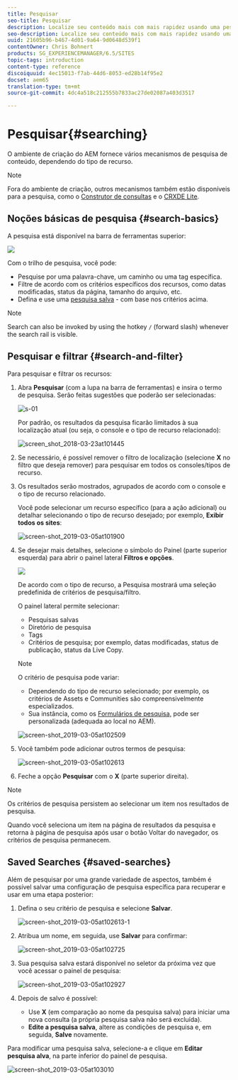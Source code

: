 ```yaml
---
title: Pesquisar
seo-title: Pesquisar
description: Localize seu conteúdo mais com mais rapidez usando uma pesquisa abrangente
seo-description: Localize seu conteúdo mais com mais rapidez usando uma pesquisa abrangente
uuid: 21605b96-b467-4d01-9a64-9d0648d539f1
contentOwner: Chris Bohnert
products: SG_EXPERIENCEMANAGER/6.5/SITES
topic-tags: introduction
content-type: reference
discoiquuid: 4ec15013-f7ab-44d6-8053-ed28b14f95e2
docset: aem65
translation-type: tm+mt
source-git-commit: 4dc4a518c212555b7833ac27de02087a403d3517

---
```



# Pesquisar{#searching}

O ambiente de criação do AEM fornece vários mecanismos de pesquisa de conteúdo, dependendo do tipo de recurso.

>[!NOTE]
>
>Fora do ambiente de criação, outros mecanismos também estão disponíveis para a pesquisa, como o [Construtor de consultas](/help/sites-developing/querybuilder-api.md) e o [CRXDE Lite](/help/sites-developing/developing-with-crxde-lite.md).

## Noções básicas de pesquisa {#search-basics}

A pesquisa está disponível na barra de ferramentas superior:

![](do-not-localize/chlimage_1-17.png)

Com o trilho de pesquisa, você pode:

* Pesquise por uma palavra-chave, um caminho ou uma tag específica. 
* Filtre de acordo com os critérios específicos dos recursos, como datas modificadas, status da página, tamanho do arquivo, etc.
* Defina e use uma [pesquisa salva](#saved-searches) - com base nos critérios acima.

>[!NOTE]
>
>Search can also be invoked by using the hotkey `/` (forward slash) whenever the search rail is visible.

## Pesquisar e filtrar {#search-and-filter}

Para pesquisar e filtrar os recursos:

1. Abra **Pesquisar** (com a lupa na barra de ferramentas) e insira o termo de pesquisa. Serão feitas sugestões que poderão ser selecionadas:

   ![s-01](assets/s-01.png)

   Por padrão, os resultados da pesquisa ficarão limitados à sua localização atual (ou seja, o console e o tipo de recurso relacionado): 

   ![screen_shot_2018-03-23at101445](assets/screen_shot_2018-03-23at101445.png)

1. Se necessário, é possível remover o filtro de localização (selecione **X** no filtro que deseja remover) para pesquisar em todos os consoles/tipos de recurso.
1. Os resultados serão mostrados, agrupados de acordo com o console e o tipo de recurso relacionado.

   Você pode selecionar um recurso específico (para a ação adicional) ou detalhar selecionando o tipo de recurso desejado; por exemplo, **Exibir todos os sites**: 

   ![screen-shot_2019-03-05at101900](assets/screen-shot_2019-03-05at101900.png)

1. Se desejar mais detalhes, selecione o símbolo do Painel (parte superior esquerda) para abrir o painel lateral **Filtros e opções**.

   ![](do-not-localize/screen_shot_2018-03-23at101542.png)

   De acordo com o tipo de recurso, a Pesquisa mostrará uma seleção predefinida de critérios de pesquisa/filtro.

   O painel lateral permite selecionar:

   * Pesquisas salvas
   * Diretório de pesquisa
   * Tags
   * Critérios de pesquisa; por exemplo, datas modificadas, status de publicação, status da Live Copy. 
   >[!NOTE]
   >
   >O critério de pesquisa pode variar:
   >
   >
   >
   >    * Dependendo do tipo de recurso selecionado; por exemplo, os critérios de Assets e Communities são compreensivelmente especializados.
   >    * Sua instância, como os [Formulários de pesquisa,](/help/sites-administering/search-forms.md) pode ser personalizada (adequada ao local no AEM).


   ![screen-shot_2019-03-05at102509](assets/screen-shot_2019-03-05at102509.png)

1. Você também pode adicionar outros termos de pesquisa:

   ![screen-shot_2019-03-05at102613](assets/screen-shot_2019-03-05at102613.png)

1. Feche a opção **Pesquisar** com o **X** (parte superior direita).

>[!NOTE]
>
>Os critérios de pesquisa persistem ao selecionar um item nos resultados de pesquisa.
>
>Quando você seleciona um item na página de resultados da pesquisa e retorna à página de pesquisa após usar o botão Voltar do navegador, os critérios de pesquisa permanecem.

## Saved Searches {#saved-searches}

Além de pesquisar por uma grande variedade de aspectos, também é possível salvar uma configuração de pesquisa específica para recuperar e usar em uma etapa posterior:

1. Defina o seu critério de pesquisa e selecione **Salvar**.

   ![screen-shot_2019-03-05at102613-1](assets/screen-shot_2019-03-05at102613-1.png)

1. Atribua um nome, em seguida, use **Salvar** para confirmar:

   ![screen-shot_2019-03-05at102725](assets/screen-shot_2019-03-05at102725.png)

1. Sua pesquisa salva estará disponível no seletor da próxima vez que você acessar o painel de pesquisa:

   ![screen-shot_2019-03-05at102927](assets/screen-shot_2019-03-05at102927.png)

1. Depois de salvo é possível:

   * Use **X** (em comparação ao nome da pesquisa salva) para iniciar uma nova consulta (a própria pesquisa salva não será excluída).
   * **Edite a pesquisa salva**, altere as condições de pesquisa e, em seguida, **Salve** novamente.

Para modificar uma pesquisa salva, selecione-a e clique em **Editar pesquisa alva**, na parte inferior do painel de pesquisa.

![screen-shot_2019-03-05at103010](assets/screen-shot_2019-03-05at103010.png)
